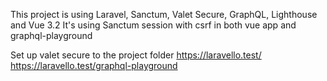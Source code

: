 This project is using Laravel, Sanctum, Valet Secure, GraphQL, Lighthouse and Vue 3.2
It's using Sanctum session with csrf in both vue app and graphql-playground

Set up valet secure to the project folder
https://laravello.test/
https://laravello.test/graphql-playground
